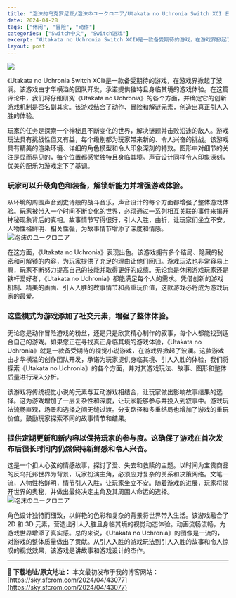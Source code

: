 ```yaml
---
title: "泡沫的乌克罗尼亚/泡沫のユークロニア/Utakata no Uchronia Switch XCI 日文 2.7G"
date: 2024-04-28
tags: ["休闲", "冒险", "动作"]
categories: ["Switch中文", "Switch游戏"]
excerpt: "《Utakata no Uchronia Switch XCI》是一款备受期待的游戏，在游戏界掀起了波澜。该游戏由才华横溢的团队开发，承诺提供独特且身临其境的游戏体验。在这篇评论中，我们将仔细研究《Utakata no Uchronia》的各个方面，并确定它的创新游戏机制是否名副其实。该游戏结合了动&hellip;"
layout: post
---
```


<img src="https://sky.sfcrom.com/wp-content/uploads/2024/04/20240428081214-cd473.jpeg" />

《Utakata no Uchronia Switch XCI》是一款备受期待的游戏，在游戏界掀起了波澜。该游戏由才华横溢的团队开发，承诺提供独特且身临其境的游戏体验。在这篇评论中，我们将仔细研究《Utakata no Uchronia》的各个方面，并确定它的创新游戏机制是否名副其实。该游戏结合了动作、冒险和解谜元素，创造出真正引人入胜的体验。

<span>玩家的任务是探索一个神秘且不断变化的世界，解决谜题并击败沿途的敌人。游戏玩法具有挑战性但又有益，每个级别都为玩家带来新的、令人兴奋的挑战。该游戏具有精美的渲染环境、详细的角色模型和令人印象深刻的特效。图形中对细节的关注是显而易见的，每个位置都感觉独特且身临其境。声音设计同样令人印象深刻，优美的配乐为游戏定下了基调。</span>
<h3><span>玩家可以升级角色和装备，解锁新能力并增强游戏体验。</span></h3>
<span>从环境的周围声音到史诗般的战斗音乐，声音设计的每个方面都增强了整体游戏体验。玩家被带入一个时间不断变化的世界，必须通过一系列相互关联的事件来揭开神秘现象背后的真相。故事情节写得很好，引人入胜，曲折，让玩家们坐立不安。人物性格鲜明、相关性强，为故事情节增添了深度和情感。</span>

<img src="https://sky.sfcrom.com/wp-content/uploads/2024/04/20240428081217-8220a.jpeg" alt="泡沫のユークロニア" />

<span>在这方面，《Utakata no Uchronia》表现出色。该游戏拥有多个结局、隐藏的秘密和可解锁的内容，为玩家提供了充足的理由让他们回归。游戏玩法也非常容易上瘾，玩家不断努力提高自己的技能并取得更好的成绩。无论您是休闲游戏玩家还是铁杆爱好者，《Utakata no Uchronia》都能满足每个人的需求。凭借创新的游戏机制、精美的画面、引人入胜的故事情节和高重玩价值，这款游戏必将成为游戏玩家的最爱。</span>
<h3><span>这些模式为游戏添加了社交元素，增强了整体体验。</span></h3>
<span>无论您是动作冒险游戏的粉丝，还是只是欣赏精心制作的叙事，每个人都能找到适合自己的游戏。如果您正在寻找真正身临其境的游戏体验，《Utakata no Uchronia》就是一款备受期待的视觉小说游戏，在游戏界掀起了波澜。这款游戏由才华横溢的创作团队开发，承诺为玩家提供身临其境、引人入胜的体验，我们将探索《Utakata no Uchronia》的各个方面，并对其游戏玩法、故事、图形和整体质量进行深入分析。</span>

<span>该游戏将传统视觉小说的元素与互动游戏相结合，让玩家做出影响故事结果的选择。这为游戏增加了一层复杂性和深度，让玩家能够参与并投入到叙事中。游戏玩法流畅直观，场景和选择之间无缝过渡。分支路径和多重结局也增加了游戏的重玩价值，鼓励玩家探索不同的故事情节和结果。</span>
<h3><span>提供定期更新和新内容以保持玩家的参与度。这确保了游戏在首次发布后很长时间内仍然保持新鲜感和令人兴奋。</span></h3>
<span>这是一个扣人心弦的情感故事，探讨了爱、失去和救赎的主题。以时间为宝贵商品的反乌托邦世界为背景，玩家扮演主角，必须应对复杂的关系和决策网络。文笔一流，人物性格鲜明，情节引人入胜，让玩家坐立不安。随着游戏的进展，玩家将揭开世界的奥秘，并做出最终决定主角及其周围人命运的选择。</span>

<img src="https://sky.sfcrom.com/wp-content/uploads/2024/04/20240428081219-e167b.jpeg" alt="泡沫のユークロニア" />

角色设计独特而细致，以鲜艳的色彩和复杂的背景将世界带入生活。该游戏融合了 2D 和 3D 元素，营造出引人入胜且身临其境的视觉动态体验。动画流畅流畅，为游戏世界增添了真实感。总的来说，《Utakata no Uchronia》的图像是一流的，对游戏的整体质量做出了贡献。从引人入胜的游戏玩法到引人入胜的故事和令人惊叹的视觉效果，该游戏是讲故事和游戏设计的杰作。

---
📖 **下载地址/原文地址：** 本文最初发布于我的博客网站：[https://sky.sfcrom.com/2024/04/43077](https://sky.sfcrom.com/2024/04/43077)
